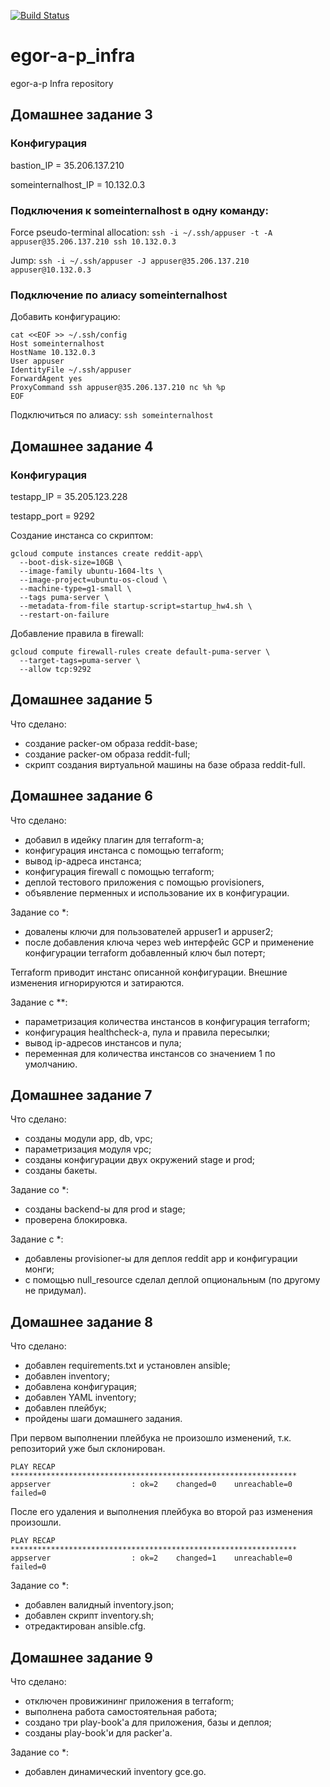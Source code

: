 [![Build Status](https://travis-ci.org/Otus-DevOps-2018-05/egor-a-p_infra.svg?branch=master)](https://travis-ci.org/Otus-DevOps-2018-05/egor-a-p_infra)
# egor-a-p_infra
egor-a-p Infra repository

## Домашнее задание 3

### Конфигурация

bastion_IP = 35.206.137.210

someinternalhost_IP = 10.132.0.3

### Подключения к someinternalhost в одну команду:

Force pseudo-terminal allocation:  ```ssh -i ~/.ssh/appuser -t -A appuser@35.206.137.210 ssh 10.132.0.3```

Jump:  ```ssh -i ~/.ssh/appuser -J appuser@35.206.137.210 appuser@10.132.0.3```

### Подключение по алиасу someinternalhost

Добавить конфигурацию:

```
cat <<EOF >> ~/.ssh/config 
Host someinternalhost
HostName 10.132.0.3
User appuser
IdentityFile ~/.ssh/appuser
ForwardAgent yes
ProxyCommand ssh appuser@35.206.137.210 nc %h %p
EOF
```
Подключиться по алиасу: ```ssh someinternalhost```

## Домашнее задание 4

### Конфигурация

testapp_IP = 35.205.123.228

testapp_port = 9292

Создание инстанса со скриптом:

```
gcloud compute instances create reddit-app\
  --boot-disk-size=10GB \
  --image-family ubuntu-1604-lts \
  --image-project=ubuntu-os-cloud \
  --machine-type=g1-small \
  --tags puma-server \
  --metadata-from-file startup-script=startup_hw4.sh \
  --restart-on-failure
```  

Добавление правила в firewall:

```
gcloud compute firewall-rules create default-puma-server \
  --target-tags=puma-server \
  --allow tcp:9292
```

## Домашнее задание 5

Что сделано:

 - создание packer-ом образа reddit-base;
 - создание packer-ом образа reddit-full;
 - скрипт создания виртуальной машины на базе образа reddit-full.
 
 ## Домашнее задание 6
 
Что сделано:
 
 - добавил в идейку плагин для terraform-a;
 - конфигурация инстанса с помощью terraform;
 - вывод ip-адреса инстанса;
 - конфигурация firewall с помощью terraform;
 - деплой тестового приложения с помощью provisioners,
 - объявление перменных и использование их в конфигурации.
 
Задание со *:

 - довалены ключи для пользователей appuser1 и appuser2;
 - после добавления ключа через web интерфейс GCP и применение конфигурации terraform добавленный ключ был потерт;
 
Terraform приводит инстанс описанной конфигурации. Внешние изменения игнорируются и затираются.

Задание с **:

 - параметризация количества инстансов в конфигурация terraform;
 - конфигурация healthcheck-а, пула и правила пересылки;
 - вывод ip-адресов инстансов и пула;
 - переменная для количества инстансов со значением 1 по умолчанию.
 
 ## Домашнее задание 7
 
Что сделано:
 
 - созданы модули app, db, vpc;
 - параметризация модуля vpc;
 - созданы конфигурации двух окружений stage и prod;
 - созданы бакеты.
 
Задание со *:

 - созданы backend-ы для prod и stage;
 - проверена блокировка.
 
Задание с *:

 - добавлены provisioner-ы для деплоя reddit app и конфигурации монги;
 - с помощью null_resource сделал деплой опциональным (по другому не придумал).

 ## Домашнее задание 8

Что сделано:
 
 - добавлен requirements.txt и установлен ansible;
 - добавлен inventory;
 - добавлена конфигурация;
 - добавлен YAML inventory;
 - добавлен плейбук;
 - пройдены шаги домашнего задания.

При первом выполнении плейбука не произошло изменений, т.к. репозиторий уже был склонирован.
```
PLAY RECAP ****************************************************************
appserver                  : ok=2    changed=0    unreachable=0    failed=0 
```
После его удаления и выполнения плейбука во второй раз изменения произошли.
```
PLAY RECAP ****************************************************************
appserver                  : ok=2    changed=1    unreachable=0    failed=0 
```

Задание со *:

 - добавлен валидный inventory.json;
 - добавлен скрипт inventory.sh;
 - отредактирован ansible.cfg.
 
  ## Домашнее задание 9
 
 Что сделано:
  
  - отключен провижининг приложения в terraform;
  - выполнена работа самостоятельная работа;
  - создано три play-book'а для приложения, базы и деплоя;
  - созданы play-book'и для packer'a.

 Задание со *:
 
  - добавлен динамический inventory gce.go.
 
